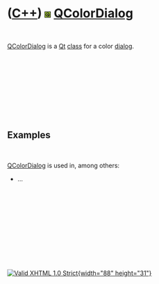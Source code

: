 



 

 

 

 

 

([C++](Cpp.htm)) ![Qt](PicQt.png) [QColorDialog](CppQColorDialog.htm)
=====================================================================

 

[QColorDialog](CppQColorDialog.htm) is a [Qt](CppQt.htm)
[class](CppClass.htm) for a color [dialog](CppDialog.htm).

 

 

 

 

 

Examples
--------

 

[QColorDialog](CppQColorDialog.htm) is used in, among others:

-   ...

 

 

 

 

 





 

[![Valid XHTML 1.0 Strict](valid-xhtml10.png){width="88"
height="31"}](http://validator.w3.org/check?uri=referer)
